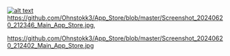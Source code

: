 [![alt text](https://github.com/[Ohnstokk3]/[App_Store]/blob/[master]/Screenshot_20240620_211435_Main_App_Store.jpg?raw=true)](https://github.com/Ohnstokk3/App_Store/blob/master/Screenshot_20240620_211435_Main_App_Store.jpg)
https://github.com/Ohnstokk3/App_Store/blob/master/Screenshot_20240620_212346_Main_App_Store.jpg,

https://github.com/Ohnstokk3/App_Store/blob/master/Screenshot_20240620_212402_Main_App_Store.jpg
